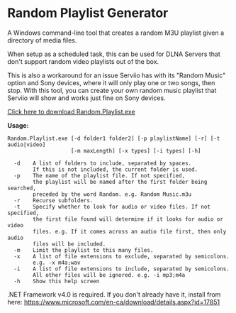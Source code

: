 # Random Playlist Generator
A Windows command-line tool that creates a random M3U playlist given a directory of media files.

When setup as a scheduled task, this can be used for DLNA Servers that don't support random video playlists out of the box.

This is also a workaround for an issue Serviio has with its "Random Music" option and Sony devices, where it will only play one or two songs, then stop. With this tool, you can create your own random music playlist that Serviio will show and works just fine on Sony devices.

<a href="https://github.com/gabeluci/Random-Playlist-Generator/releases/download/1.0/Random.Playlist.exe">Click here to download Random.Playlist.exe</a>

<b>Usage:</b>
```
Random.Playlist.exe [-d folder1 folder2] [-p playlistName] [-r] [-t audio|video]
                    [-m maxLength] [-x types] [-i types] [-h]

  -d    A list of folders to include, separated by spaces.
        If this is not included, the current folder is used.
  -p    The name of the playlist file. If not specified,
        the playlist will be named after the first folder being searched,
        preceded by the word Random. e.g. Random Music.m3u
  -r    Recurse subfolders.
  -t    Specify whether to look for audio or video files. If not specified,
        the first file found will determine if it looks for audio or video
        files. e.g. If it comes across an audio file first, then only audio
        files will be included.
  -m    Limit the playlist to this many files.
  -x    A list of file extensions to exclude, separated by semicolons.
        e.g. -x m4a;wav
  -i    A list of file extensions to include, separated by semicolons.
        All other files will be ignored. e.g. -i mp3;m4a
  -h    Show this help screen
```

.NET Framework v4.0 is required. If you don't already have it, install from here: https://www.microsoft.com/en-ca/download/details.aspx?id=17851
